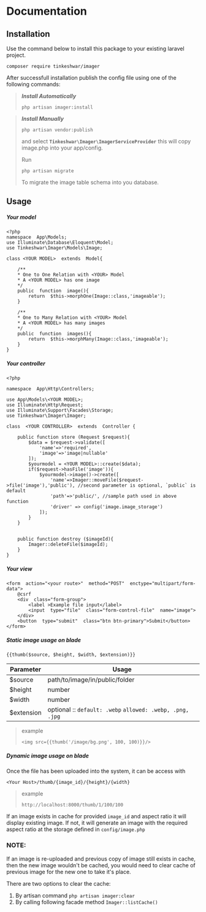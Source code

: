 # Documentation

## Installation

Use the command below to install this package to your existing laravel project.

    composer require tinkeshwar/imager

After successfull installation publish the config file using one of the following commands:

> **_Install Automatically_**
>
> `php artisan imager:install`

> **_Install Manually_**
>
> `php artisan vendor:publish`
>
> and select **`Tinkeshwar\Imager\ImagerServiceProvider`** this will
> copy image.php into your app/config.
>
> Run
>
> `php artisan migrate`
>
> To migrate the image table schema into you database.

## Usage

##### Your model

    <?php
    namespace  App\Models;
    use Illuminate\Database\Eloquent\Model;
    use Tinkeshwar\Imager\Models\Image;

    class <YOUR MODEL>  extends  Model{

        /**
        * One to One Relation with <YOUR> Model
        * A <YOUR MODEL> has one image
        */
        public  function  image(){
    	    return  $this->morphOne(Image::class,'imageable');
        }

    	/**
        * One to Many Relation with <YOUR> Model
        * A <YOUR MODEL> has many images
        */
        public  function  images(){
    	    return  $this->morphMany(Image::class,'imageable');
        }
    }

##### Your controller

    <?php

    namespace  App\Http\Controllers;

    use App\Models\<YOUR MODEL>;
    use Illuminate\Http\Request;
    use Illuminate\Support\Facades\Storage;
    use Tinkeshwar\Imager\Imager;

    class  <YOUR CONTROLLER>  extends  Controller {

        public function store (Request $request){
    	    $data = $request->validate([
    		    'name'=>'required',
    		    'image'=>'image|nullable'
    	    ]);
    	    $yourmodel = <YOUR MODEL>::create($data);
    	    if($request->hasFile('image')){
    		    $yourmodel->image()->create([
    			    'name'=>Imager::moveFile($request->file('image'),'public'), //second parameter is optional, `public` is default
    			    'path'=>'public/', //sample path used in above function
                    'driver' => config('image.image_storage')
    			]);
    		}
    	}


        public function destroy ($imageId){
            Imager::deleteFile($imageId);
        }
    }

##### Your view

    <form  action="<your route>"  method="POST"  enctype="multipart/form-data">
        @csrf
        <div  class="form-group">
    	    <label >Example file input</label>
    	    <input  type="file"  class="form-control-file"  name="image">
        </div>
        <button  type="submit"  class="btn btn-primary">Submit</button>
    </form>

##### Static image usage on blade

    {{thumb($source, $height, $width, $extension)}}

| Parameter  | Usage                                                     |
| ---------- | --------------------------------------------------------- |
| $source    | path/to/image/in/public/folder                            |
| $height    | number                                                    |
| $width     | number                                                    |
| $extension | optional :: `default: .webp` `allowed: .webp, .png, .jpg` |

> example
>
> `<img src={{thumb('/image/bg.png', 100, 100)}}/>`

##### Dynamic image usage on blade

Once the file has been uploaded into the system, it can be access with

    <Your Host>/thumb/{image_id}/{height}/{width}

> example
>
> `http://localhost:8000/thumb/1/100/100`

If an image exists in cache for provided `image_id` and aspect ratio it will display existing image. If not, it will generate an image with the required aspect ratio at the storage defined in `config/image.php`

### NOTE:

If an image is re-uploaded and previous copy of image still exists in cache, then the new image wouldn't be cached, you would need to clear cache of previous image for the new one to take it's place.

There are two options to clear the cache:

1.  By artisan command
    `php artisan imager:clear`
2.  By calling following facade method
    `Imager::listCache()`
